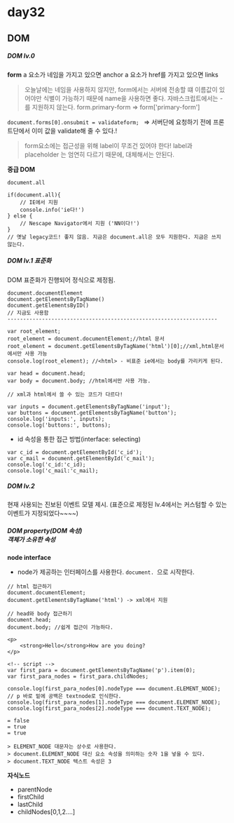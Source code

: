 # day32

## DOM
##### DOM lv.0

**form**
a 요소가 네임을 가지고 있으면 anchor
a 요소가 href를 가지고 있으면 links

> 오늘날에는 네임을 사용하지 않지만, form에서는 서버에 전송할 떄 이름값이 있어야만 식별이 가능하기 때문에 name을 사용하면 좋다.
> 자바스크립트에서는 -를 지원하지 않는다. form.primary-form => form['primary-form']

`document.forms[0].onsubmit = validateform; ` => 서버단에 요청하기 전에 프론트단에서 이미 값을 validate해 줄 수 있다.!

> form요소에는 접근성을 위해 label이 무조건 있어야 한다! label과 placeholder 는 엄연히 다르기 때문에, 대체해서는 안된다.

**중급 DOM**

`document.all `
```
if(document.all){
	// IE에서 지원
	console.info('ie다!')
} else {
	// Nescape Navigator에서 지원 ('NN이다!')
}
// 옛날 legacy코드! 좋지 않음. 지금은 document.all은 모두 지원한다. 지금은 쓰지 않는다.
```
##### DOM lv.1 표준화 

DOM 표준화가 진행되어 정식으로 제정됨.
```
document.documentElement
document.getElementsByTagName()
document.getElementsByID()
// 지금도 사용함
-------------------------------------------------------------------

var root_element;
root_element = document.documentElement;//html 문서
root_element = document.getElementsByTagName('html')[0];//xml,html문서에서만 사용 가능
console.log(root_element); //<html> - 비표준 ie에서는 body를 가리키게 된다.

var head = document.head;
var body = document.body; //html에서만 사용 가능.

// xml과 html에서 쓸 수 있는 코드가 다르다!

var inputs = document.getElementsByTagName('input');
var buttons = document.getElementsByTagName('button');
console.log('inputs:', inputs);
console.log('buttons:', buttons);
```

* id 속성을 통한 접근 방법(interface: selecting)
```
var c_id = document.getElementById('c_id');
var c_mail = document.getElementById('c_mail');
console.log('c_id:'c_id);
console.log('c_mail:'c_mail);
```

##### DOM lv.2

현재 사용되는 진보된 이벤트 모델 제시.
(표준으로 제정된 lv.4에서는 커스텀할 수 있는 이벤트가 지정되었다~~~~)


##### DOM property(DOM 속성) <br>객체가 소유한 속성

**node interface**
- node가 제공하는 인터페이스를 사용한다.
`document. `으로 시작한다.
```
// html 접근하기
document.documentElement;
document.getElementsByTagName('html') -> xml에서 지원

// head와 body 접근하기
document.head;
document.body; //쉽게 접근이 가능하다.
```
```
<p>
	<strong>Hello</strong>How are you doing?
</p>

<!-- script -->
var first_para = document.getElementsByTagName('p').item(0);
var first_para_nodes = first_para.childNodes;

console.log(first_para_nodes[0].nodeType === document.ELEMENT_NODE);
// p 바로 밑에 공백은 textnode로 인식한다.
console.log(first_para_nodes[1].nodeType === document.ELEMENT_NODE);
console.log(first_para_nodes[2].nodeType === document.TEXT_NODE);

= false
= true
= true

> ELEMENT_NODE 대문자는 상수로 사용한다.
> document.ELEMENT_NODE 대신 요소 속성을 의미하는 숫자 1을 넣을 수 있다.
> document.TEXT_NODE 텍스트 속성은 3
```

**자식노드**
- parentNode
- firstChild
- lastChild
- childNodes[0,1,2....]

